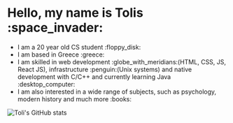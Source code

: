 <h1>Hello, my name is Tolis :space_invader:</h1>
<ul>
<li>I am a 20 year old CS student :floppy_disk:</li>
<li>I am based in Greece :greece:</li>
<li>I am skilled in web development :globe_with_meridians:(HTML, CSS, JS, React JS), infrastructure :penguin:(Unix systems) and native development with C/C++ and currently learning Java :desktop_computer:</li>
<li>I am also interested in a wide range of subjects, such as psychology, modern history and much more :books:</li>
</ul>
<div style="text-align= center">
<img src="https://github-readme-stats.vercel.app/api?username=TolisSth&count_private=true$show_icons=true&theme=dracula" alt="Toli's GitHub stats"> 
</div>
